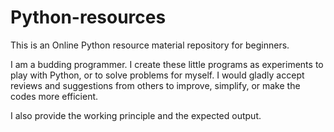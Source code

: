 # Python-resources

This is an Online Python resource material repository for beginners.

I am a budding programmer.
I create these little programs as experiments to play with Python, or to solve problems for myself. 
I would gladly accept reviews and suggestions from others to improve, simplify, or make the codes more efficient.

I also provide the working principle and the expected output.
